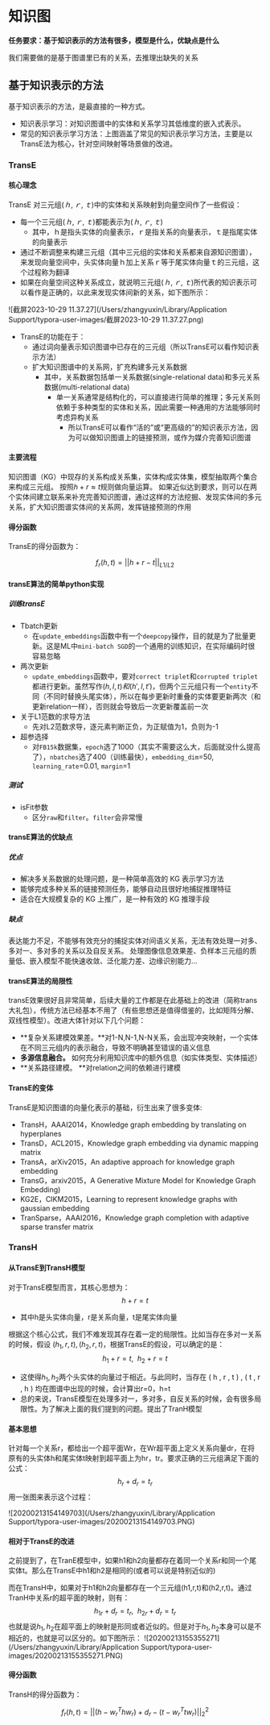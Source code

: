 # 知识图

**任务要求：基于知识表示的方法有很多，模型是什么，优缺点是什么**

我们需要做的是基于图谱里已有的关系，去推理出缺失的关系

## 基于知识表示的方法

基于知识表示的方法，是最直接的一种方式。

- 知识表示学习：对知识图谱中的实体和关系学习其低维度的嵌入式表示。
- 常见的知识表示学习方法：上图涵盖了常见的知识表示学习方法，主要是以TransE法为核心，针对空间映射等场景做的改进。

### TransE

#### 核心理念

TransE 对三元组$(ｈ,ｒ,ｔ)$中的实体和关系映射到向量空间作了一些假设：

- 每一个三元组$(ｈ,ｒ,ｔ)$都能表示为$(ｈ,ｒ,ｔ)$
  - 其中，ｈ是指头实体的向量表示，ｒ是指关系的向量表示，ｔ是指尾实体的向量表示
- 通过不断调整来构建三元组（其中三元组的实体和关系都来自源知识图谱），来发现向量空间中，头实体向量ｈ加上关系ｒ等于尾实体向量ｔ的三元组，这个过程称为翻译
- 如果在向量空间这种关系成立，就说明三元组$(ｈ,ｒ,ｔ)$所代表的知识表示可以看作是正确的，以此来发现实体间新的关系，如下图所示：

![截屏2023-10-29 11.37.27](/Users/zhangyuxin/Library/Application Support/typora-user-images/截屏2023-10-29 11.37.27.png)

- TransE的功能在于：
  - 通过词向量表示知识图谱中已存在的三元组（所以TransE可以看作知识表示方法）
  - 扩大知识图谱中的关系网，扩充构建多元关系数据
    - 其中，关系数据包括单一关系数据(single-relational data)和多元关系数据(multi-relational data)
      - 单一关系通常是结构化的，可以直接进行简单的推理；多元关系则依赖于多种类型的实体和关系，因此需要一种通用的方法能够同时考虑异构关系
        - 所以TransE可以看作“活的”或“更高级的”的知识表示方法，因为可以做知识图谱上的链接预测，或作为媒介完善知识图谱

#### 主要流程

知识图谱（KG）中现存的关系构成关系集，实体构成实体集，模型抽取两个集合来构成三元组。 按照$h+r\approx t$规则做向量运算。 如果近似达到要求，则可以在两个实体间建立联系来补充完善知识图谱，通过这样的方法挖掘、发现实体间的多元关系，扩大知识图谱实体间的关系网，发挥链接预测的作用

#### 得分函数

TransE的得分函数为：

$$
f_r(h,t)=||h+r-t||_{L1/L2}
$$

#### transE算法的简单python实现

##### 训练transE

- Tbatch更新
  - 在`update_embeddings`函数中有一个`deepcopy`操作，目的就是为了批量更新。这是ML中`mini-batch SGD`的一个通用的训练知识，在实际编码时很容易忽略
- 两次更新
  - `update_embeddings`函数中，要对`correct triplet`和`corrupted triplet`都进行更新。虽然写作$( h , l , t )和( h′ , l , t′ )$，但两个三元组只有一个`entity`不同（不同时替换头尾实体），所以在每步更新时重叠的实体要更新两次（和更新relation一样），否则就会导致后一次更新覆盖前一次
- 关于L1范数的求导方法
  - 先对L2范数求导，逐元素判断正负，为正赋值为1，负则为-1
- 超参选择
  - 对`FB15k`数据集，`epoch`选了1000（其实不需要这么大，后面就没什么提高了），`nbatches`选了400（训练最快），`embedding_dim`=50, `learning_rate`=0.01, `margin`=1

##### 测试

- isFit参数
  - 区分`raw`和`filter`。`filter`会非常慢

#### transE算法的优缺点

##### 优点

- 解决多关系数据的处理问题，是一种简单高效的 KG 表示学习方法
- 能够完成多种关系的链接预测任务，能够自动且很好地捕捉推理特征
- 适合在大规模复杂的 KG 上推广，是一种有效的 KG 推理手段

##### 缺点

表达能力不足，不能够有效充分的捕捉实体对间语义关系，无法有效处理一对多、多对一、多对多的关系以及自反关系。
处理图像信息效果差、负样本三元组的质量低、嵌入模型不能快速收敛、泛化能力差、边缘识别能力…

#### transE算法的局限性

transE效果很好且非常简单，后续大量的工作都是在此基础上的改进（简称trans大礼包），传统方法已经基本不用了（有些思想还是值得借鉴的，比如矩阵分解、双线性模型）。改进大体针对以下几个问题：

- **复杂关系建模效果差。**对1-N,N-1,N-N关系，会出现冲突映射，一个实体在不同三元组内的表示融合，导致不明确甚至错误的语义信息
- **多源信息融合。** 如何充分利用知识库中的额外信息（如实体类型、实体描述）
- **关系路径建模。 **对relation之间的依赖进行建模

#### TransE的变体
TransE是知识图谱的向量化表示的基础，衍生出来了很多变体:

- TransH，AAAI2014，Knowledge graph embedding by translating on hyperplanes
- TransD，ACL2015，Knowledge graph embedding via dynamic mapping matrix
- TransA，arXiv2015，An adaptive approach for knowledge graph embedding
- TransG，arxiv2015，A Generative Mixture Model for Knowledge Graph Embedding)
- KG2E，CIKM2015，Learning to represent knowledge graphs with gaussian embedding
- TranSparse，AAAI2016，Knowledge graph completion with adaptive sparse transfer matrix

### TransH

#### 从TransE到TransH模型

对于TransE模型而言，其核心思想为：
$$
h+r=t
$$

- 其中h是头实体向量，r是关系向量，t是尾实体向量

根据这个核心公式，我们不难发现其存在着一定的局限性。比如当存在多对一关系的时候，假设 $(h_1,r,t),(h_2,r,t)$，根据TransE的假设，可以确定的是：
$$
h_1+r=t,~~h_2+r=t
$$

- 这使得$h_1,h_2$两个头实体的向量过于相近。与此同时，当存在 ( h , r , t ) , ( t , r , h ) 均在图谱中出现的时候，会计算出r=0，h=t
- 总的来说，TransE模型在处理多对一，多对多，自反关系的时候，会有很多局限性。为了解决上面的我们提到的问题。提出了TranH模型

#### 基本思想

针对每一个关系r，都给出一个超平面Wr，在Wr超平面上定义关系向量dr，在将原有的头实体h和尾实体t映射到超平面上为hr，tr。要求正确的三元组满足下面的公式：
$$
h_r+d_r=t_r
$$
用一张图来表示这个过程：

![20200213154149703](/Users/zhangyuxin/Library/Application Support/typora-user-images/20200213154149703.PNG)

#### 相对于TransE的改进

之前提到了，在TranE模型中，如果h1和h2向量都存在着同一个关系r和同一个尾实体t。那么在TransE中h1和h2是相同的(或者可以说是特别近似的)

而在TransH中，如果对于h1和h2向量都存在一个三元组(h1,r,t)和(h2,r,t)。通过TranH中关系r的超平面的映射，则有：
$$
h_{1r}+d_r=t_r,~~h_{2r}+d_r=t_r
$$
也就是说$h_1,h_2$在超平面上的映射是形同或者近似的。但是对于$h_1,h_2$本身可以是不相近的，也就是可以区分的。如下图所示：
![20200213155355271](/Users/zhangyuxin/Library/Application Support/typora-user-images/20200213155355271.PNG)

#### 得分函数

TransH的得分函数为：

$$
f_r(h,t)=||(h-w_r^Thw_r)+d_r-(t-w_r^Ttw_r)||_2^2
$$

